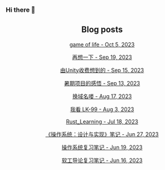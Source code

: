 ### Hi there 👋

<!--
**EuDs63/EuDs63** is a ✨ _special_ ✨ repository because its `README.md` (this file) appears on your GitHub profile.

Here are some ideas to get you started:

- 🔭 I’m currently working on ...
- 🌱 I’m currently learning ...
- 👯 I’m looking to collaborate on ...
- 🤔 I’m looking for help with ...
- 💬 Ask me about ...
- 📫 How to reach me: ...
- 😄 Pronouns: ...
- ⚡ Fun fact: ...
-->

<h2 align="center">Blog posts</h2>
<!-- BLOG-POST-LIST:START --><p align="center"><a href= http://euds63.github.io/2023/10/05/game-of-life/ > game of life - Oct 5, 2023 </a></p><p align="center"><a href= http://euds63.github.io/2023/09/19/one-more-think/ > 再想一下 - Sep 19, 2023 </a></p><p align="center"><a href= http://euds63.github.io/2023/09/15/reason-for-boycott-Unity/ > 由Unity收费想到的 - Sep 15, 2023 </a></p><p align="center"><a href= http://euds63.github.io/2023/09/13/Enlightenment-of-summer-project/ > 暑期项目的感悟 - Sep 13, 2023 </a></p><p align="center"><a href= http://euds63.github.io/2023/08/17/change-domain-name/ > 换域名喽 - Aug 17, 2023 </a></p><p align="center"><a href= http://euds63.github.io/2023/08/03/my-opinion-about-LK-99/ > 我看 LK-99 - Aug 3, 2023 </a></p><p align="center"><a href= http://euds63.github.io/2023/07/18/rust-learning/ > Rust_Learning - Jul 18, 2023 </a></p><p align="center"><a href= http://euds63.github.io/2023/06/27/learn-os-vias-jyy/ > 《操作系统：设计与实现》笔记 - Jun 27, 2023 </a></p><p align="center"><a href= http://euds63.github.io/2023/06/19/learn-os/ > 操作系统复习笔记 - Jun 19, 2023 </a></p><p align="center"><a href= http://euds63.github.io/2023/06/16/learn-introdue-to-se/ > 软工导论复习笔记 - Jun 16, 2023 </a></p><!-- BLOG-POST-LIST:END -->
